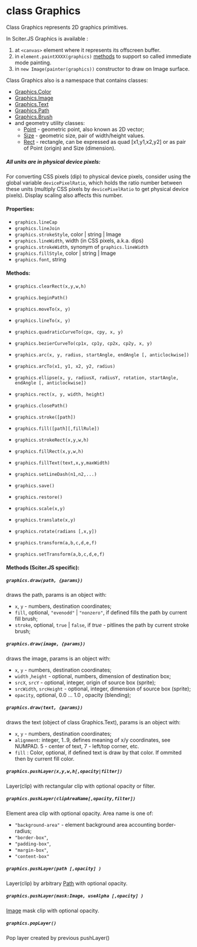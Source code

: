 # class Graphics

Class Graphics represents 2D graphics primitives.

In Sciter.JS Graphics is available :

1. at `<canvas>` element where it represents its offscreen buffer.
2. in `element.paintXXXX(graphics)` [methods](../Element.md#paintXXX) to support so called immediate mode painting.
3. in `new Image(painter(graphics))` constructor to draw on Image surface.

Class Graphics also is a namespace that contains classes:

* [Graphics.Color](Graphics.Color.md)
* [Graphics.Image](Graphics.Image.md)
* [Graphics.Text](Graphics.Text.md)
* [Graphics.Path](Graphics.Path.md)
* [Graphics.Brush](Graphics.Brush.md)
* and geometry utility classes:
  - [Point](Graphics.Point.md) - geometric point, also known as 2D vector; 
  - [Size](Graphics.Size.md) - geometric size, pair of width/height values. 
  - [Rect](Graphics.Rect.md) - rectangle, can be expressed as quad [x1,y1,x2,y2] or as pair of Point (origin) and Size (dimension).

##### All units are in physical device pixels:

For converting CSS pixels (dip) to physical device pixels, consider using the global variable `devicePixelRatio`, which holds the ratio number between these units (multiply CSS pixels by `devicePixelRatio` to get physical device pixels). Display scaling also affects this number.

#### Properties:

* `graphics.lineCap` 
* `graphics.lineJoin`
* `graphics.strokeStyle`, color | string | Image
* `graphics.lineWidth`, width (in CSS pixels, a.k.a. dips)
* `graphics.strokeWidth`, synonym of `graphics.lineWidth`
* `graphics.fillStyle`, color | string | Image
* `graphics.font`, string

#### Methods:

* `graphics.clearRect(x,y,w,h)`
* `graphics.beginPath()`
* `graphics.moveTo(x, y)`
* `graphics.lineTo(x, y)`
* `graphics.quadraticCurveTo(cpx, cpy, x, y)`
* `graphics.bezierCurveTo(cp1x, cp1y, cp2x, cp2y, x, y)`
* `graphics.arc(x, y, radius, startAngle, endAngle [, anticlockwise])`
* `graphics.arcTo(x1, y1, x2, y2, radius)`
* `graphics.ellipse(x, y, radiusX, radiusY, rotation, startAngle, endAngle [, anticlockwise])`
* `graphics.rect(x, y, width, height)`
* `graphics.closePath()`

* `graphics.stroke([path])`
* `graphics.fill([path][,fillRule])`

* `graphics.strokeRect(x,y,w,h)`
* `graphics.fillRect(x,y,w,h)`

* `graphics.fillText(text,x,y,maxWidth)`

* `graphics.setLineDash(n1,n2,...)`

* `graphics.save()`
* `graphics.restore()`

* `graphics.scale(x,y)`
* `graphics.translate(x,y)`
* `graphics.rotate(radians [,x,y])`
* `graphics.transform(a,b,c,d,e,f)`
* `graphics.setTransform(a,b,c,d,e,f)`


#### Methods (Sciter.JS specific):

##### `graphics.draw(path, {params})`

draws the path, params is an object with:

* `x`, `y` - numbers, destination coordinates;
* `fill`, optional, `"evenodd"` | `"nonzero"`, if defined fills the path by current fill brush;
* `stroke`, optional, `true` | `false`, if _true_ - pitlines the path by current stroke brush;


##### `graphics.draw(image, {params})`

draws the image, params is an object with:

* `x`, `y` - numbers, destination coordinates;
* `width` ,`height` - optional, numbers, dimension of destination box;
* `srcX`, `srcY` - optional, integer, origin of source box (sprite);
* `srcWidth`, `srcHeight` - optional, integer, dimension of source box (sprite);
* `opacity`, optional, 0.0 ... 1.0 , opacity (blending);

##### `graphics.draw(text, {params})`

draws the text (object of class Graphics.Text), params is an object with:  

* `x`, `y` - numbers, destination coordinates;
* `alignment`: integer, 1..9, defines meaning of x/y coordinates, see NUMPAD. 5 - center of text, 7 - left/top corner, etc.
* `fill` : Color, optional, if defined text is draw by that color. If ommited then by current fill color.

##### `graphics.pushLayer(x,y,w,h[,opacity|filter])`

Layer(clip) with rectangular clip with optional opacity or filter.

##### `graphics.pushLayer(clipAreaName[,opacity,filter])`

Element area clip with optional opacity. Area name is one of:

  * `"background-area"` - element background area accounting border-radius;
  * `"border-box"`,
  * `"padding-box"`,
  * `"margin-box"`,
  * `"content-box"`
  
##### `graphics.pushLayer(path [,opacity] )`

Layer(clip) by arbitrary [Path](Graphics.Path.md) with optional opacity.

##### `graphics.pushLayer(mask:Image, useAlpha [,opacity] )`

[Image](Graphics.Image.md) mask clip with optional opacity.


##### `graphics.popLayer()`

Pop layer created by previous pushLayer() 




